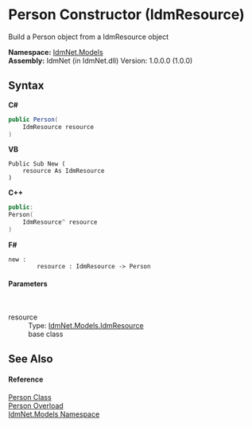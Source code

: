 # Person Constructor (IdmResource)
 

Build a Person object from a IdmResource object

**Namespace:**&nbsp;<a href="N_IdmNet_Models">IdmNet.Models</a><br />**Assembly:**&nbsp;IdmNet (in IdmNet.dll) Version: 1.0.0.0 (1.0.0)

## Syntax

**C#**<br />
``` C#
public Person(
	IdmResource resource
)
```

**VB**<br />
``` VB
Public Sub New ( 
	resource As IdmResource
)
```

**C++**<br />
``` C++
public:
Person(
	IdmResource^ resource
)
```

**F#**<br />
``` F#
new : 
        resource : IdmResource -> Person
```


#### Parameters
&nbsp;<dl><dt>resource</dt><dd>Type: <a href="T_IdmNet_Models_IdmResource">IdmNet.Models.IdmResource</a><br />base class</dd></dl>

## See Also


#### Reference
<a href="T_IdmNet_Models_Person">Person Class</a><br /><a href="Overload_IdmNet_Models_Person__ctor">Person Overload</a><br /><a href="N_IdmNet_Models">IdmNet.Models Namespace</a><br />